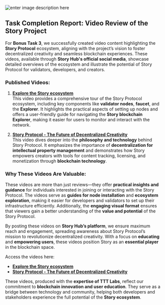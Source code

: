 
![enter image description here](https://insights.tienthuattoan.com/assets/logo/TTT-COVER-TW.png)

## Task Completion Report: Video Review of the Story Project

For **Bonus Task 3**, we successfully created video content highlighting the **Story Protocol** ecosystem, aligning with the project’s vision to foster decentralized creativity and seamless blockchain experiences. These videos, available through **Story Hub's official social media**, showcase detailed overviews of the ecosystem and illustrate the potential of Story Protocol for validators, developers, and creators.

### Published Videos:

1.  **[Explore the Story ecosystem](https://x.com/story_hubs/status/1844356564901404889)**  
    This video provides a comprehensive tour of the Story Protocol ecosystem, including key components like **validator nodes**, **faucet**, and the **Explorer**. It highlights the practical aspects of setting up nodes and offers a user-friendly guide for navigating the **Story blockchain Explorer**, making it easier for users to monitor and interact with the network.
    
2.  **[Story Protocol - The Future of Decentralized Creativity](https://x.com/story_hubs/status/1847279507813892124)**  
    This video dives deeper into the **philosophy and technology** behind Story Protocol. It emphasizes the importance of **decentralization for intellectual property management** and demonstrates how Story empowers creators with tools for content tracking, licensing, and monetization through **blockchain technology**.
    

### Why These Videos Are Valuable:

These videos are more than just reviews—they offer **practical insights and guidance** for individuals interested in joining or interacting with the Story Protocol. The videos serve as **guides for node installation** and **ecosystem exploration**, making it easier for developers and validators to set up their infrastructure efficiently. Additionally, the **engaging visual format** ensures that viewers gain a better understanding of the **value and potential** of the Story Protocol.

By posting these videos on **Story Hub’s platform**, we ensure maximum reach and engagement, spreading awareness about Story Protocol’s mission to revolutionize decentralized creativity. With a focus on **educating** and **empowering users**, these videos position Story as an **essential player** in the blockchain space.

Access the videos here:

-   **[Explore the Story ecosystem](https://x.com/story_hubs/status/1844356564901404889)**
-   **[Story Protocol - The Future of Decentralized Creativity](https://x.com/story_hubs/status/1847279507813892124)**

These videos, produced with the **expertise of TTT Labs**, reflect our commitment to **blockchain innovation and user education**. They serve as a bridge between technology and community, helping both developers and stakeholders experience the full potential of the **Story ecosystem**.